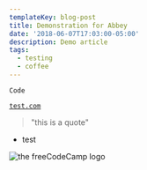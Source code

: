 ```yaml
---
templateKey: blog-post
title: Demonstration for Abbey
date: '2018-06-07T17:03:00-05:00'
description: Demo article
tags:
  - testing
  - coffee
---
```

`Code`

[`test.com`](google.com)

> "this is a quote"

* test

![the freeCodeCamp logo](/img/fcc-puck-rounded-green.svg)
